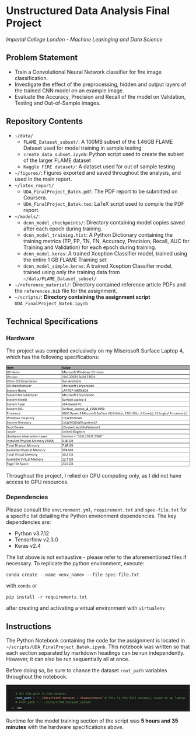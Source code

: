 # Unstructured Data Analysis Final Project
_Imperial College London - Machine Learinging and Data Science_

## Problem Statement
- Train a Convolutional Neural Network classifier for fire image classification.
- Investigate the effect of the preprocessing, hidden and output layers of the trained CNN model on an example image.
- Evaluate the Accuracy, Precision and Recall of the model on Validation, Testing and Out-of-Sample images.

## Repository Contents

- `~/data/`
    - `FLAME_Dataset_subset/`: A 100MB subset of the 1.46GB FLAME Dataset used for model training in sample testing
    - `create_data_subset.ipynb`: Python script used to create the subset of the larger FLAME dataset
    - `Kaggle FIRE dataset/`: A dataset used for out of sample testing
- `~/figures/`: Figures exported and saved throughout the analysis, and used in the main report.
- `~/latex_report/`
    - `UDA_FinalProject_Batek.pdf`: The PDF report to be submitted on Coursera.
    - `UDA_FinalProject_Batek.tex`: LaTeX script used to compile the PDF report.
- `~/models/`:
    - `dcnn_model_checkpoints/`: Directory containing model copies saved after each epoch during training.
    - `dcnn_model_training.hist`: A Python Dictionary containing the training metrics (TP, FP, TN, FN, Accuracy, Precision, Recall, AUC for Training and Validation) for each epoch during training.
    - `dcnn_model.keras`: A trained Xception Classifier model, trained using the entire 1 GB FLAME Training set
    - `dcnn_model_simple.keras`: A trained Xception Classifier model, trained using only the training data from `~/data/FLAME_Dataset_subset/`
- `~/reference_material/`: Directory contained reference article PDFs and the `references.bib` file for the assignment.
- `~/scripts/`: __Directory containing the assignment script__ `UDA_FinalProject_Batek.ipynb`

## Technical Specifications

### Hardware
The project was compiled exclusively on my Miscrosoft Surface Laptop 4, which has the following specifications:

![](./figures/laptop_specifications.png)

Throughout the project, I relied on CPU computing only, as I did not have access to GPU resources.

### Dependencies
Please consult the `environment.yml`, `requirement.txt` and `spec-file.txt` for a specific list detailing the Python environment dependencies. The key dependencies are:
- Python v3.7.12
- Tensorflow v2.3.0
- Keras v2.4

The list above is not exhaustive - please refer to the aforementioned files if necessary. To replicate the python environment, execute:
```
conda create --name <env_name> --file spec-file.txt
```
with `conda` or
```
pip install -r requirements.txt
```
after creating and activating a virtual environment with `virtualenv`

## Instructions

The Python Notebook containing the code for the assignment is located in `~/scripts/UDA_FinalProject_Batek.ipynb`. This notebook was written so that each section separated by markdown headings can be run independently. However, it can also be run sequentially all at once.

Before doing so, be sure to chance the dataset `root_path` variables throughout the notebook:

![](./figures/dataset_path_example.png)

Runtime for the model training section of the script was __5 hours and 35 minutes__ with the hardware specifications above.